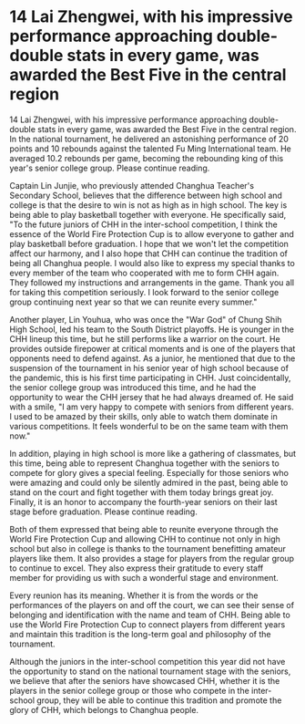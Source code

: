 # 14 Lai Zhengwei, with his impressive performance approaching double-double stats in every game, was awarded the Best Five in the central region 
 14 Lai Zhengwei, with his impressive performance approaching double-double stats in every game, was awarded the Best Five in the central region. In the national tournament, he delivered an astonishing performance of 20 points and 10 rebounds against the talented Fu Ming International team. He averaged 10.2 rebounds per game, becoming the rebounding king of this year's senior college group. Please continue reading.

Captain Lin Junjie, who previously attended Changhua Teacher's Secondary School, believes that the difference between high school and college is that the desire to win is not as high as in high school. The key is being able to play basketball together with everyone. He specifically said, "To the future juniors of CHH in the inter-school competition, I think the essence of the World Fire Protection Cup is to allow everyone to gather and play basketball before graduation. I hope that we won't let the competition affect our harmony, and I also hope that CHH can continue the tradition of being all Changhua people. I would also like to express my special thanks to every member of the team who cooperated with me to form CHH again. They followed my instructions and arrangements in the game. Thank you all for taking this competition seriously. I look forward to the senior college group continuing next year so that we can reunite every summer."

Another player, Lin Youhua, who was once the "War God" of Chung Shih High School, led his team to the South District playoffs. He is younger in the CHH lineup this time, but he still performs like a warrior on the court. He provides outside firepower at critical moments and is one of the players that opponents need to defend against. As a junior, he mentioned that due to the suspension of the tournament in his senior year of high school because of the pandemic, this is his first time participating in CHH. Just coincidentally, the senior college group was introduced this time, and he had the opportunity to wear the CHH jersey that he had always dreamed of. He said with a smile, "I am very happy to compete with seniors from different years. I used to be amazed by their skills, only able to watch them dominate in various competitions. It feels wonderful to be on the same team with them now."

In addition, playing in high school is more like a gathering of classmates, but this time, being able to represent Changhua together with the seniors to compete for glory gives a special feeling. Especially for those seniors who were amazing and could only be silently admired in the past, being able to stand on the court and fight together with them today brings great joy. Finally, it is an honor to accompany the fourth-year seniors on their last stage before graduation. Please continue reading.

Both of them expressed that being able to reunite everyone through the World Fire Protection Cup and allowing CHH to continue not only in high school but also in college is thanks to the tournament benefitting amateur players like them. It also provides a stage for players from the regular group to continue to excel. They also express their gratitude to every staff member for providing us with such a wonderful stage and environment.

Every reunion has its meaning. Whether it is from the words or the performances of the players on and off the court, we can see their sense of belonging and identification with the name and team of CHH. Being able to use the World Fire Protection Cup to connect players from different years and maintain this tradition is the long-term goal and philosophy of the tournament.

Although the juniors in the inter-school competition this year did not have the opportunity to stand on the national tournament stage with the seniors, we believe that after the seniors have showcased CHH, whether it is the players in the senior college group or those who compete in the inter-school group, they will be able to continue this tradition and promote the glory of CHH, which belongs to Changhua people.